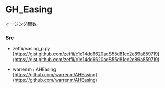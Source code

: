 # GH_Easing  

イージング関数。  

### Src  

- zeffii/easing_p.py  
[https://gist.github.com/zeffii/c1e14dd6620ad855d81ec2e89a859719](https://gist.github.com/zeffii/c1e14dd6620ad855d81ec2e89a859719)

- warrenm / AHEasing  
[https://github.com/warrenm/AHEasing](https://github.com/warrenm/AHEasing)  

